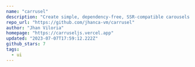 ```yaml
---
name: "carrusel"
description: "Create simple, dependency-free, SSR-compatible carousels in Svelte."
repo_url: "https://github.com/jhanca-vm/carrusel"
author: "Jhan Viloria"
homepage: "https://carruseljs.vercel.app"
updated: "2023-07-07T17:59:12.222Z"
github_stars: 7
tags: 
  - ui
---
```

